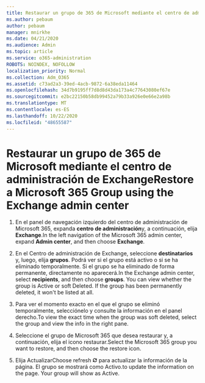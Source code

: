 ```yaml
---
title: Restaurar un grupo de 365 de Microsoft mediante el centro de administración de Exchange
ms.author: pebaum
author: pebaum
manager: mnirkhe
ms.date: 04/21/2020
ms.audience: Admin
ms.topic: article
ms.service: o365-administration
ROBOTS: NOINDEX, NOFOLLOW
localization_priority: Normal
ms.collection: Adm_O365
ms.assetid: c73ad2a3-39ed-4acb-9872-6a38eda11464
ms.openlocfilehash: 34d7b9195ff7d8d8d43da173a4c77643080ef67e
ms.sourcegitcommit: e2bc22150b58db99452a79b33a926e0e66e2a98b
ms.translationtype: MT
ms.contentlocale: es-ES
ms.lasthandoff: 10/22/2020
ms.locfileid: "48655587"
---
```

# <a name="restore-a-microsoft-365-group-using-the-exchange-admin-center"></a><span data-ttu-id="5176a-102">Restaurar un grupo de 365 de Microsoft mediante el centro de administración de Exchange</span><span class="sxs-lookup"><span data-stu-id="5176a-102">Restore a Microsoft 365 Group using the Exchange admin center</span></span>

1. <span data-ttu-id="5176a-103">En el panel de navegación izquierdo del centro de administración de Microsoft 365, expanda **centro de administración**y, a continuación, elija **Exchange**.</span><span class="sxs-lookup"><span data-stu-id="5176a-103">In the left navigation of the Microsoft 365 admin center, expand **Admin center**, and then choose **Exchange**.</span></span>
    
2. <span data-ttu-id="5176a-p101">En el Centro de administración de Exchange, seleccione **destinatarios** y, luego, elija **grupos**. Podrá ver si el grupo está activo o si se ha eliminado temporalmente. Si el grupo se ha eliminado de forma permanente, directamente no aparecerá.</span><span class="sxs-lookup"><span data-stu-id="5176a-p101">In the Exchange admin center, select **recipients**, and then choose **groups**. You can view whether the group is Active or soft Deleted. If the group has been permanently deleted, it won't be listed at all.</span></span>
    
3. <span data-ttu-id="5176a-107">Para ver el momento exacto en el que el grupo se eliminó temporalmente, selecciónelo y consulte la información en el panel derecho.</span><span class="sxs-lookup"><span data-stu-id="5176a-107">To view the exact time when the group was soft deleted, select the group and view the info in the right pane.</span></span>
    
4. <span data-ttu-id="5176a-108">Seleccione el grupo de Microsoft 365 que desea restaurar y, a continuación, elija el icono restaurar.</span><span class="sxs-lookup"><span data-stu-id="5176a-108">Select the Microsoft 365 group you want to restore, and then choose the restore icon.</span></span>
    
5. <span data-ttu-id="5176a-109">Elija Actualizar</span><span class="sxs-lookup"><span data-stu-id="5176a-109">Choose refresh</span></span> ![Icono Actualizar](media/6464df90-2a91-4c1f-92a6-9a38c7696ac3.gif) <span data-ttu-id="5176a-p102">para actualizar la información de la página. El grupo se mostrará como Activo.</span><span class="sxs-lookup"><span data-stu-id="5176a-p102">to update the information on the page. Your group will show as Active.</span></span> 
    

